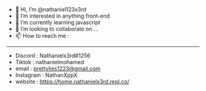 - 👋 Hi, I’m @nathaniel123x3rd
- 👀 I’m interested in anything front-end
- 🌱 I’m currently learning javascript
- 💞️ I’m looking to collaborate on ...
- 📫 How to reach me :
---------------------
 - Discord : Nathanielx3rd#1256
 - Tiktok : nathanielmohamed
  - email : prettylies1223@gmail.com
  - Instagram : NathanXppX
  - website : https://home.nathanielx3rd.repl.co/
  


